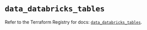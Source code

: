 # `data_databricks_tables`

Refer to the Terraform Registry for docs: [`data_databricks_tables`](https://registry.terraform.io/providers/databricks/databricks/1.48.3/docs/data-sources/tables).
